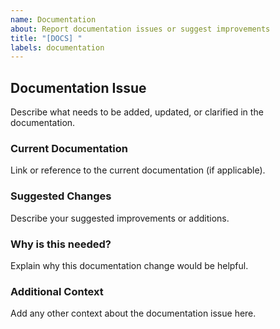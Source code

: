 ```yaml
---
name: Documentation
about: Report documentation issues or suggest improvements
title: "[DOCS] "
labels: documentation
---
```


## Documentation Issue

Describe what needs to be added, updated, or clarified in the documentation.

### Current Documentation

Link or reference to the current documentation (if applicable).

### Suggested Changes

Describe your suggested improvements or additions.

### Why is this needed?

Explain why this documentation change would be helpful.

### Additional Context

Add any other context about the documentation issue here.
